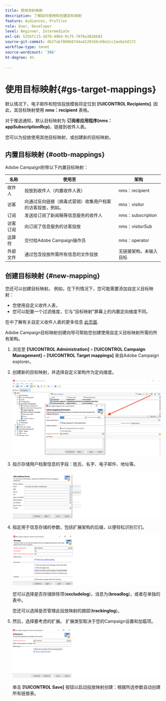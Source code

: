 ```yaml
---
title: 使用目标映射
description: 了解如何使用和创建目标映射
feature: Audiences, Profiles
role: User, Developer
level: Beginner, Intermediate
exl-id: 5256fc15-1878-4064-9c75-7876a3826b83
source-git-commit: db27abf860b0744a4120166c68e2cc2ae8a3d172
workflow-type: tm+mt
source-wordcount: '366'
ht-degree: 4%

---
```


# 使用目标映射{#gs-target-mappings}

默认情况下，电子邮件和短信投放模板将定位到 **[!UICONTROL Recipients]**. 因此，其目标映射使用 **nms：recipient** 表格。

对于推送通知，默认目标映射为 **订阅者应用程序(nms：appSubscriptionRcp)**，链接到收件人表。

您可以为投放使用其他目标映射，或创建新的目标映射。

## 内置目标映射 {#ootb-mappings}

Adobe Campaign附带以下内置目标映射：

| 名称 | 使用至 | 架构 |
|---|---|---|
| 收件人 | 投放到收件人（内置收件人表） | nms：recipient |
| 访客 | 向通过反向链接（病毒式营销）收集用户档案的访客投放，例如。 | mns：visitor |
| 订阅 | 发送给订阅了新闻稿等信息服务的收件人 | nms：subscription |
| 访客订阅 | 向订阅了信息服务的访客投放 | nms：visitorSub |
| 运算符 | 交付给Adobe Campaign操作员 | nms：operator |
| 外部文件 | 通过包含投放所需所有信息的文件投放 | 无链接架构，未输入目标 |

## 创建目标映射 {#new-mapping}

您还可以创建目标映射。 例如，在下列情况下，您可能需要添加自定义目标映射：

* 您使用自定义收件人表，
* 您可以配置一个过滤维度，它与“目标映射”屏幕上的内置定向维度不同。

在中了解有关自定义收件人表的更多信息 [此页面](../dev/custom-recipient.md).

Adobe Campaign目标映射创建向导可帮助您创建使用自定义目标映射所需的所有架构。

1. 浏览至 **[!UICONTROL Administration]** `>` **[!UICONTROL Campaign Management]** `>` **[!UICONTROL Target mappings]** 来自Adobe Campaign explorer。

1. 创建新的目标映射，并选择自定义架构作为定向维度。

   ![](assets/new-target-mapping.png)


1. 指示存储用户档案信息的字段：姓氏、名字、电子邮件、地址等。

   ![](assets/wf_new_mapping_define_join.png)

1. 指定用于信息存储的参数，包括扩展架构的后缀，以便轻松识别它们。

   ![](assets/wf_new_mapping_define_names.png)

   您可以选择是否存储排除项(**excludelog**)，消息为(**broadlog**)，或者在单独的表中。

   您还可以选择是否管理此投放映射的跟踪(**trackinglog**)。

1. 然后，选择要考虑的扩展。 扩展类型取决于您的Campaign设置和加载项。

   ![](assets/wf_new_mapping_define_extensions.png)

   单击 **[!UICONTROL Save]** 按钮以启动投放映射创建：根据所选参数自动创建所有链接表。
